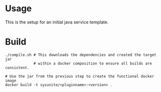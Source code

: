 # Usage
This is the setup for an initial java service template.


# Build
```
./compile.sh # This downloads the dependencies and created the target jar
             # within a docker composition to ensure all builds are consistent.

# Use the jar from the previous step to create the functional docker image
docker build -t sysunite/<pluginname>:<version> .
```
